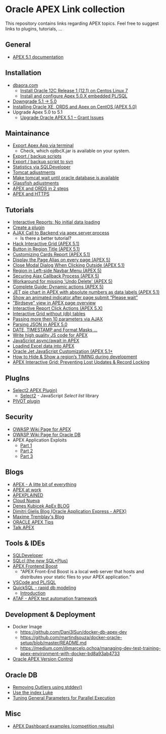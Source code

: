 # Oracle APEX Link collection
This repository contains links regarding APEX topics. Feel free to suggest links to plugins, tutorials, ...

## General
* [APEX 5.1 documentation](https://docs.oracle.com/database/apex-5.1/index.htm)

## Installation
* [dbaora.com](http://www.dbaora.com)
  * [Install Oracle 12C Release 1 (12.1) on Centos Linux 7](http://dbaora.com/install-oracle-12c-release-1-12-1-on-centos-linux-7/)
  * [Install and configure Apex 5.0.X embedded PL/SQL](http://dbaora.com/install-and-configure-apex-5-0-x-embedded-plsql/)
* [Downgrade 5.1 -> 5.0](http://jastraub.blogspot.de/2017/01/ooops-i-did-it-again.html)
* [Installing Oracle XE, ORDS and Apex on CentOS (APEX 5.0)](http://ora-00001.blogspot.de/2015/06/installing-oracle-xe-ords-and-apex-on-centos-linux-part-zero.html)
* Upgrade Apex 5.0 to 5.1
  * [Upgrade Oracle APEX 5.1 – Grant Issues](http://farzadsoltani.com/2017/03/01/upgrade-oracle-apex-5-1-grant-issues/)

## Maintainance

* [Export Apex App via terminal](https://ruepprich.wordpress.com/2011/07/15/exporting-an-apex-application-via-command-line/)
  * Check, which ojdbcX.jar is available on your system.
* [Export / backup scripts](https://github.com/OraOpenSource/apexbackup)
* [Export / backup script to svn](http://sve.to/2012/03/12/automatically-backup-oracle-apex-applications-to-subversion/)
* [Statistics via SQLDeveloper](http://dgielis.blogspot.de/2011/12/sql-developer-application-express.html)
* [Tomcat adjustments](http://www.cloudnueva.com/blog/tuning-tomcat-for-apexords-in-production)
* [Make tomcat wait until oracle database is available](http://warp11.nl/2017/03/make-tomcat-wait-until-oracle-database-is-available/)
* [Glassfish adjustments](http://www.cloudnueva.com/blog/tuning-glassfish-for-oracle-apex-ords-in-production)
* [APEX and ORDS in 2 steps](http://joelkallman.blogspot.de/2017/05/apex-and-ords-up-and-running-in2-steps.html)
* [APEX and HTTPS](https://apex.oracle.com/pls/apex/germancommunities/apexcommunity/tipp/6121/index-en.html)

## Tutorials

* [Interactive Reports: No initial data loading](http://www.apexsolutions.de/blog/allgemein/interactive-report-without-initial-results/)
* [Create a plugin](http://www.stefan-armbruster.com/index.php/10-it/apex/10-how-to-create-an-apex-plugin-2)
* [AJAX Call to Backend via apex.server.process](http://tpetrus.blogspot.de/2013/03/ajax-in-apex-introduction-and-techniques.html)
  * Is there a better tutorial?
* [Hack Interactive Grid (APEX 5.1)](http://hardlikesoftware.com/weblog/2018/01/01/apex-ig-cookbook-for-5-1-4/)
* [Button in Region Title (APEX 5.1)](http://max-tremblay.blogspot.de/2016/05/button-in-region-title.html)
* [Customizing Cards Report (APEX 5.1)](http://max-tremblay.blogspot.de/2016/09/customizing-cards-report.html)
* [Display the Page Alias on every page (APEX 5)](http://nuijten.blogspot.de/2017/01/apex-display-page-alias-on-every-page.html)
* [Close Modal Dialog When Clicking Outside (APEX 5.1)](http://max-tremblay.blogspot.de/2016/06/close-modal-dialog-when-clicking-outside.html)
* [Region in Left-side Navbar Menu (APEX 5)](http://max-tremblay.blogspot.de/2016/04/region-in-left-side-navbar-menu.html)
* [Securing Ajax Callback Process (APEX 5)](http://max-tremblay.blogspot.de/2016/09/securing-ajax-callback-process.html)
* [Workaround for missing 'Undo Delete' (APEX 5)](https://apex.oracle.com/pls/apex/germancommunities/apexcommunity/tipp/5921/index-en.html)
* [Complete Guide: Dynamic actions (APEX 5)](http://www.explorer-development.uk.com/complete-guide-da)
* [JET pie chart in APEX with absolute numbers as data labels (APEX 5.1)](http://www.apex-at-work.com/2017/05/jet-pie-chart-in-apex-with-absolute.html)
* [Show an animated indicator after page submit “Please wait”](http://allipierreapex.blogspot.de/2017/04/show-animated-please-wait-indicator.html)
* ["Birdseye" view in APEX page overview](http://richarddacre.postach.io/post/get-a-birdseye-view-of-an-apex-app)
* [Interactive Report Click Actions (APEX 5.X)](http://www.jmjcloud.com/blog/-apex-5x-interactive-report-one-click-wonder)
* [Interactive Grid without (db) tables](https://apex.oracle.com/pls/apex/germancommunities/apexcommunity/tipp/6361/index-en.html)
* [Passing more then 10 parameters via AJAX](https://atulley.wordpress.com/2014/02/07/passing-more-than-10-values-with-apex-server-process/)
* [Parsing JSON in APEX 5.0](http://www.explorer.uk.com/parsing-json-apex-5-0/)
* [DATE, TIMESTAMP and Format Masks ...](https://blogs.oracle.com/apex/date%2c-timestamp-and-format-masks)
* [Write high quality JS code for APEX](https://fuzziebrain.com/content/id/1708/)
* [JavaScript async/await in APEX](http://vmorneau.me/javascript-async-await/)
* [Loadind Excel data into APEX](http://www.explorer.uk.com/options-loading-excel-data-apex-applications)
* [Oracle Jet JavaScript Customization (APEX 5.1+](http://www.grassroots-oracle.com/2018/01/oraclejet-javascript-customisation.html)
* [How to Hide & Show a region’s TIMING during development](https://rimblas.com/blog/2018/02/how-to-hide-show-a-regions-timing-during-development/)
* [APEX Interactive Grid: Preventing Lost Updates & Record Locking](http://www.explorer.uk.com/apex-interactive-grid-preventing-lost-updates-record-locking/)

## PlugIns
* [Select2 APEX Plugin)](https://github.com/nbuytaert1/apex-select2)
  * [Select2](https://select2.github.io/) - JavaScript _Select list_ library
* [PIVOT plugin](https://ora-00001.blogspot.de/2018/02/pivot-table-plugin-for-apex-updated.html)

## Security
* [OWASP Wiki Page for APEX](https://www.owasp.org/index.php/Application_Express_(ApEx))
* [OWASP Wiki Page for Oracle DB](https://www.owasp.org/index.php/Testing_for_Oracle)
* APEX Application Exploits
  * [Part 1](http://www.wegobeyond.co.uk/blog/entry/oracle-apex-application-exploits-part-1.html)
  * [Part 2](http://www.wegobeyond.co.uk/blog/entry/oracle-apex-application-exploits-part-2.html)
  * [Part 3](http://www.wegobeyond.co.uk/blog/entry/oracle-apex-application-exploits-part-3.html)

## Blogs

* [APEX - A litte bit of everything](http://rimblas.com/blog/)
* [APEX at work](http://www.apex-at-work.com/)
* [APEXPLAINED](https://apexplained.wordpress.com/)
* [Cloud Nueva](http://www.cloudnueva.com/1/feed)
* [Denes Kubicek ApEx BLOG](http://deneskubicek.blogspot.com)
* [Dimitri Gielis Blog (Oracle Application Express - APEX)](http://dgielis.blogspot.com/)
* [Maxime Tremblay's Blog](http://max-tremblay.blogspot.de/)
* [ORACLE APEX Tips](http://orclapextips.blogspot.com)
* [Talk APEX](https://www.talkapex.com)

## Tools & IDEs

* [SQLDeveloper](http://www.oracle.com/technetwork/developer-tools/sql-developer/overview/index.html)
* [SQLcl (the _new_ SQL*Plus)](http://www.oracle.com/technetwork/developer-tools/sqlcl/overview/index.html)
* [APEX Frontend Boost](https://github.com/OraOpenSource/apex-frontend-boost)
  * "APEX Front-End Boost is a local web server that hosts and distributes your static files to your APEX application."
* [VSCode and PL/SQL](https://ora-00001.blogspot.de/2017/03/using-vs-code-for-plsql-development.html)
* [QuickSQL - rapid db modeling](https://apex.oracle.com/en/quicksql/)
  * [Introduction](http://www.explorer.uk.com/quicksql-saves-time/)
* [ATAF - APEX test automation framework](https://github.com/schunt1/ATAF)

## Development & Deployment

* Docker Image
  * https://github.com/Dani3lSun/docker-db-apex-dev
  * https://github.com/martindsouza/docker-oracle-setup/blob/master/README.md
  * https://medium.com/@marcelo.ochoa/managing-dev-test-training-apex-environment-with-docker-bd8a93ab4733
* [Oracle APEX Version Control](https://www.insum.ca/oracle-apex-version-control/)

## Oracle DB

* [Removing Outliers using stddev()](http://www.grassroots-oracle.com/2017/06/removing-outliers-using-stddev.html)
* [Use the index Luke](http://use-the-index-luke.com/)
* [Tuning General Parameters for Parallel Execution](https://docs.oracle.com/database/121/VLDBG/GUID-8632FD0C-AB90-4F1F-81B3-58D24C3AAD74.htm#VLDBG1481)

## Misc

* [APEX Dashboard examples (competition results)](https://apex.oracle.com/pls/apex/f?p=59374:4:::NO:RP)
